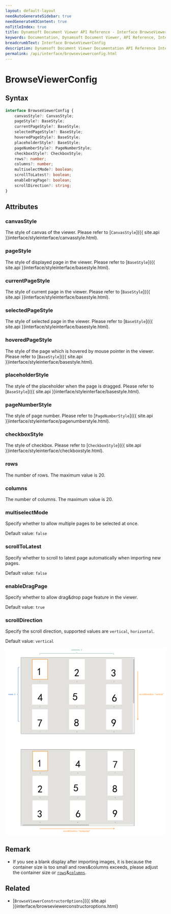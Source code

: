 ```yaml
---
layout: default-layout
needAutoGenerateSidebar: true
needGenerateH3Content: true
noTitleIndex: true
title: Dynamsoft Document Viewer API Reference - Interface BrowseViewerConfig
keywords: Documentation, Dynamsoft Document Viewer, API Reference, Interface BrowseViewerConfig
breadcrumbText: Interface BrowseViewerConfig
description: Dynamsoft Document Viewer Documentation API Reference Interface BrowseViewerConfig Page
permalink: /api/interface/browseviewerconfig.html
---
```


# BrowseViewerConfig

## Syntax

```typescript
interface BrowseViewerConfig {
    canvasStyle?: CanvasStyle;
    pageStyle?: BaseStyle;
    currentPageStyle?: BaseStyle;
    selectedPageStyle?: BaseStyle;
    hoveredPageStyle?: BaseStyle;
    placeholderStyle?: BaseStyle;
    pageNumberStyle?: PageNumberStyle;
    checkboxStyle?: CheckboxStyle;
    rows?: number;
    columns?: number; 
    multiselectMode?: boolean; 
    scrollToLatest?: boolean;
    enableDragPage?: boolean;
    scrollDirection?: string; 
}
```

## Attributes

### canvasStyle

The style of canvas of the viewer. Please refer to [`CanvasStyle`]({{ site.api }}interface/styleinterface/canvasstyle.html).

### pageStyle

The style of displayed page in the viewer. Please refer to [`BaseStyle`]({{ site.api }}interface/styleinterface/basestyle.html).

### currentPageStyle

The style of current page in the viewer. Please refer to [`BaseStyle`]({{ site.api }}interface/styleinterface/basestyle.html).

### selectedPageStyle

The style of selected page in the viewer. Please refer to [`BaseStyle`]({{ site.api }}interface/styleinterface/basestyle.html).

### hoveredPageStyle

The style of the page which is hovered by mouse pointer in the viewer. Please refer to [`BaseStyle`]({{ site.api }}interface/styleinterface/basestyle.html).

### placeholderStyle

The style of the placeholder when the page is dragged. Please refer to [`BaseStyle`]({{ site.api }}interface/styleinterface/basestyle.html).

### pageNumberStyle

The style of page number. Please refer to [`PageNumberStyle`]({{ site.api }}interface/styleinterface/pagenumberstyle.html).

### checkboxStyle

The style of checkbox. Please refer to [`CheckboxStyle`]({{ site.api }}interface/styleinterface/checkboxstyle.html).

### rows

The number of rows. The maximum value is 20.

### columns

The number of columns. The maximum value is 20.

### multiselectMode

Specify whether to allow multiple pages to be selected at once.

Default value: `false`

### scrollToLatest

Specify whether to scroll to latest page automatically when importing new pages.

Default value: `false`

### enableDragPage

Specify whether to allow drag&drop page feature in the viewer.

Default value: `true`

### scrollDirection

Specify the scroll direction, supported values are `vertical`, `horizontal`.

Default value: `vertical`

![scrollDirection BrowseViewer](/assets/imgs/scrollDirection-browse.png)

## Remark

- If you see a blank display after importing images, it is because the container size is too small and rows&columns exceeds, please adjust the container size or [`rows`](#rows)&[`columns`](#columns).

## Related

- [`BrowseViewerConstructorOptions`]({{ site.api }}interface/browseviewerconstructoroptions.html)
